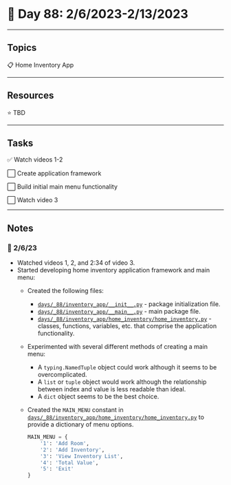 # :calendar: Day 88: 2/6/2023-2/13/2023

---

## Topics

:clipboard: Home Inventory App

---

## Resources

:star: TBD

---

## Tasks

:white_check_mark: Watch videos 1-2

:white_large_square: Create application framework

:white_large_square: Build initial main menu functionality

:white_large_square: Watch video 3

---

## Notes

### :notebook: 2/6/23

- Watched videos 1, 2, and 2:34 of video 3.
- Started developing home inventory application framework and main menu:
    - Created the following files:
        - [`days/_88/inventory_app/__init__.py`](days/_88/inventory_app/__init__.py) - package initialization file.
        - [`days/_88/inventory_app/__main__.py`](days/_88/inventory_app/__main__.py) - main package file.
        - [`days/_88/inventory_app/home_inventory/home_inventory.py`](days/_88/inventory_app/home_inventory/home_inventory.py) - classes, functions, variables, etc. that comprise the application functionality.

    - Experimented with several different methods of creating a main menu:
        - A `typing.NamedTuple` object could work although it seems to be overcomplicated.
        - A `list` or `tuple` object would work although the relationship between index and value is less readable than ideal.
        - A `dict` object seems to be the best choice.

    - Created the `MAIN_MENU` constant in [`days/_88/inventory_app/home_inventory/home_inventory.py`](days/_88/inventory_app/home_inventory/home_inventory.py) to provide a dictionary of menu options.

        ```python
        MAIN_MENU = {
            '1': 'Add Room',
            '2': 'Add Inventory',
            '3': 'View Inventory List',
            '4': 'Total Value',
            '5': 'Exit'
        }
        ```

